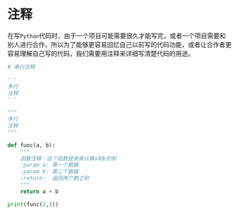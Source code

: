 # 注释

在写`Python`代码时，由于一个项目可能需要很久才能写完，或者一个项目需要和别人进行合作，所以为了能够更容易回忆自己以前写的代码功能，或者让合作者更容易理解自己写的代码，我们需要用注释来详细写清楚代码的用途。

```python
# 单行注释

'''
多行
注释
'''

"""
多行
注释
"""

def func(a, b):
    """
    函数注释：这个函数是用来计算a和b的和
    :param a: 第一个数据
    :param b: 第二个数据
    :return:  返回两个数之和
    """
    return a + b

print(func(2,3))
```
